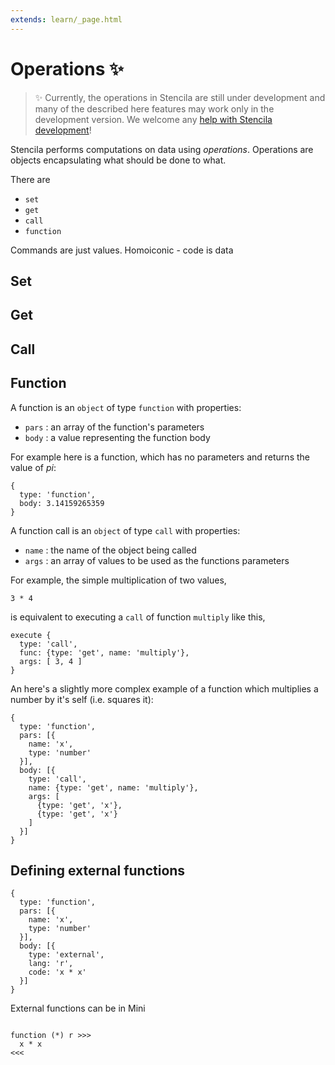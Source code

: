 ```yaml
---
extends: learn/_page.html
---
```


# Operations :sparkles:

> :sparkles: Currently, the operations in Stencila are still under development and
> many of the described here features may work only in the development version. We
> welcome any [help with Stencila development](CONTRIBUTING.md)!

Stencila performs computations on data using _operations_.
Operations are objects encapsulating what should be done to what.

There are

- `set`
- `get`
- `call`
- `function`

Commands are just values. Homoiconic - code is data

## Set

## Get

## Call

## Function

A function is an `object` of type `function` with properties:

- `pars` : an array of the function's parameters
- `body` : a value representing the function body

For example here is a function, which has no parameters and returns the value of _pi_:

```mini
{
  type: 'function',
  body: 3.14159265359
}
```

A function call is an `object` of type `call` with properties:

- `name` : the name of the object being called
- `args` : an array of values to be used as the functions parameters

For example, the simple multiplication of two values,

```mini
3 * 4
```

is equivalent to executing a `call` of function `multiply` like this,

```mini
execute {
  type: 'call',
  func: {type: 'get', name: 'multiply'},
  args: [ 3, 4 ]
}
```

An here's a slightly more complex example of a function which multiplies a number by it's self (i.e. squares it):

```mini
{
  type: 'function',
  pars: [{
    name: 'x',
    type: 'number'
  }],
  body: [{
    type: 'call',
    name: {type: 'get', name: 'multiply'},
    args: [
      {type: 'get', 'x'},
      {type: 'get', 'x'}
    ]
  }]
}
```

## Defining external functions

```mini
{
  type: 'function',
  pars: [{
    name: 'x',
    type: 'number'
  }],
  body: [{
    type: 'external',
    lang: 'r',
    code: 'x * x'
  }]
}
```

External functions can be in Mini

```mini

function (*) r >>>
  x * x
<<<
```
